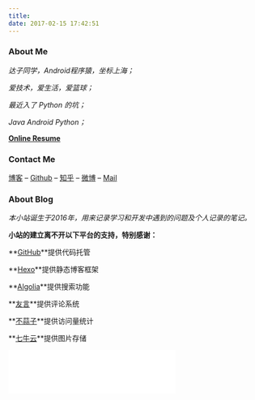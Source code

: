 ```yaml
---
title: 
date: 2017-02-15 17:42:51
---
```


### About Me



*达子同学，Android程序猿，坐标上海；*

*爱技术，爱生活，爱篮球；*

*最近入了  Python 的坑；*

*Java  Android  Python；*

**<a href="/dist/index.html">Online Resume</a>**


### Contact Me



<a href="http://darrenfantasy.com/">博客</a>  –  <a href="https://github.com/darrenfantasy" target="_blank" rel="external">Github</a> –  <a href="https://www.zhihu.com/people/darren-78-24" target="_blank" rel="external">知乎</a> – <a href="http://weibo.com/Fantasy1112" target="_blank" rel="external">微博</a>  – <a href="mailto:darrenfantasy30@gmail.com" target="_blank" rel="external">Mail</a>



### About Blog



*本小站诞生于2016年，用来记录学习和开发中遇到的问题及个人记录的笔记。*

**小站的建立离不开以下平台的支持，特别感谢：**

**<a href="https://github.com/" target="_blank">GitHub</a>**提供代码托管

**<a href="https://hexo.io/" target="_blank">Hexo</a>**提供静态博客框架

**<a href="https://www.algolia.com/" target="_blank">Algolia</a>**提供搜索功能

**<a href="http://www.uyan.cc/" target="_blank">友言</a>**提供评论系统

**<a href="http://busuanzi.ibruce.info/" target="_blank">不蒜子</a>**提供访问量统计

**<a href="http://www.qiniu.com/" target="_blank">七牛云</a>**提供图片存储









<iframe frameborder="no" border="0" marginwidth="0" marginheight="0" width=330 height=86 src="//music.163.com/outchain/player?type=2&id=25706282&auto=0&height=66"></iframe>



















